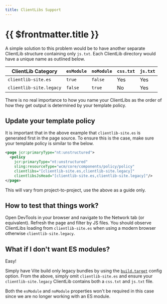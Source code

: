 ```yaml
---
title: ClientLibs Support
---
```


# {{ $frontmatter.title }}

A simple solution to this problem would be to have another separate ClientLib structure containing only `js.txt`. Each ClientLib directory would have a unique name as outlined below.

| ClientLib Category      | `esModule` | `noModule` | `css.txt` | `js.txt` |
| ----------------------- | ---------- | ---------- | --------- | -------- |
| `clientlib-site.es`     | `true`     | `false`    | Yes       | Yes      |
| `clientlib-site.legacy` | `false`    | `true`     | No        | Yes      |

There is no real importance to how you name your ClientLibs as the order of how they get output is determined by your template policy.

## Update your template policy

It is important that in the above example that `clientlib-site.es` is generated first in the page source. To ensure this is the case, make sure your template policy is similar to the below.

```xml
<page jcr:primaryType="nt:unstructured">
  <policy
    jcr:primaryType="nt:unstructured"
    sling:resourceType="wcm/core/components/policy/policy"
    clientlibs="[clientlib-site.es,clientlib-site.legacy]"
    clientlibsJsHead="[clientlib-site.es,clientlib-site.legacy]"/>
</page>
```

This will vary from project-to-project, use the above as a guide only.

## How to test that things work?

Open DevTools in your browser and navigate to the Network tab (or equivalent). Refresh the page and filter by JS files. You should observe ClientLibs loading from `clientlib-site.es` when using a modern browser otherwise `clientlib-site.legacy`.

## What if I don't want ES modules?

Easy!

Simply have Vite build only legacy bundles by using the [`build.target`](https://vitejs.dev/config/#build-target) config option. From the above, simply omit `clientlib-site.es` and ensure your `clientlib-site.legacy` ClientLib contains both a `css.txt` and `js.txt` file.

Both the `esModule` and `noModule` properties won't be required in this case since we are no longer working with an ES module.
